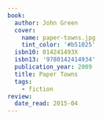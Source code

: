 ```yaml
---
book:
  author: John Green
  cover:
    name: paper-towns.jpg
    tint_color: '#b51025'
  isbn10: 014241493X
  isbn13: '9780142414934'
  publication_year: 2009
  title: Paper Towns
  tags:
    - fiction
review:
  date_read: 2015-04
---
```

